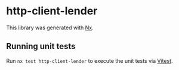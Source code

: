 # http-client-lender

This library was generated with [Nx](https://nx.dev).

## Running unit tests

Run `nx test http-client-lender` to execute the unit tests via [Vitest](https://vitest.dev/).
